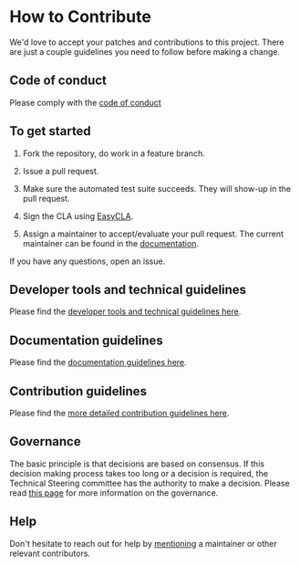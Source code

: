 <!--
SPDX-FileCopyrightText: Contributors to the GXF project

SPDX-License-Identifier: Apache-2.0
-->

# How to Contribute

We'd love to accept your patches and contributions to this project. There are just a couple guidelines you need to follow before making a change.

## Code of conduct

Please comply with the [code of conduct](opensourcecommunity/code-of-conduct.md) 

## To get started

1. Fork the repository, do work in a feature branch.

2. Issue a pull request.

3. Make sure the automated test suite succeeds. They will show-up in the pull request.

4. Sign the CLA using [EasyCLA](https://easycla.lfx.linuxfoundation.org/).

5. Assign a maintainer to accept/evaluate your pull request. The current maintainer can be found in the [documentation](opensourcecommunity/governance.md).

If you have any questions, open an issue.

## Developer tools and technical guidelines

Please find the [developer tools and technical guidelines here](opensourcecommunity/toolsguidelinesci.md).

## Documentation guidelines

Please find the [documentation guidelines here](opensourcecommunity/contributing-to-documentation.md).

## Contribution guidelines

Please find the [more detailed contribution guidelines here](opensourcecommunity/contributing-to-the-code.md).

## Governance 

The basic principle is that decisions are based on consensus. If this decision making process takes too long or a decision is required, the Technical Steering committee has the authority to make a decision. Please read [this page](opensourcecommunity/governance.md) for more information on the governance.

## Help

Don't hesitate to reach out for help by [mentioning](https://github.com/blog/821-mention-somebody-they-re-notified) a maintainer or other relevant contributors.
